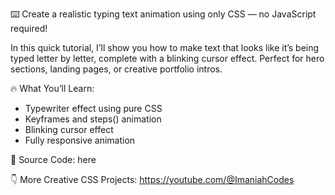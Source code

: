 ⌨️ Create a realistic typing text animation using only CSS — no JavaScript required!

In this quick tutorial, I’ll show you how to make text that looks like it’s being typed letter by letter, complete with a blinking cursor effect. Perfect for hero sections, landing pages, or creative portfolio intros.

🔥 What You’ll Learn:
- Typewriter effect using pure CSS
- Keyframes and steps() animation
- Blinking cursor effect
- Fully responsive animation

🎨 Source Code: here

👇 More Creative CSS Projects:
https://youtube.com/@ImaniahCodes
